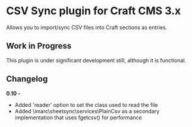 # CSV Sync plugin for Craft CMS 3.x

Allows you to import/sync CSV files into Craft sections as entries.

## Work in Progress

This plugin is under significant development still, although it is functional.

## Changelog

**0.10 -**

* Added 'reader' option to set the class used to read the file
* Added \imarc\sheetsync\services\PlainCsv as a secondary implementation that uses fgetcsv() for performance
